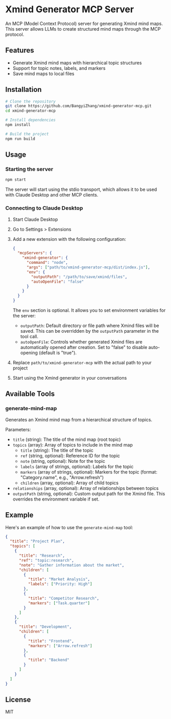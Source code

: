 # Xmind Generator MCP Server

An MCP (Model Context Protocol) server for generating Xmind mind maps. This server allows LLMs to create structured mind maps through the MCP protocol.

## Features

- Generate Xmind mind maps with hierarchical topic structures
- Support for topic notes, labels, and markers
- Save mind maps to local files

## Installation

```bash
# Clone the repository
git clone https://github.com/BangyiZhang/xmind-generator-mcp.git
cd xmind-generator-mcp

# Install dependencies
npm install

# Build the project
npm run build
```

## Usage

### Starting the server

```bash
npm start
```

The server will start using the stdio transport, which allows it to be used with Claude Desktop and other MCP clients.

### Connecting to Claude Desktop

1. Start Claude Desktop
2. Go to Settings > Extensions
3. Add a new extension with the following configuration:
   ```json
   {
     "mcpServers": {
       "xmind-generator": {
         "command": "node",
         "args": ["path/to/xmind-generator-mcp/dist/index.js"],
         "env": {
           "outputPath": "/path/to/save/xmind/files",
           "autoOpenFile": "false"
         }
       }
     }
   }
   ```

   The `env` section is optional. It allows you to set environment variables for the server:
   - `outputPath`: Default directory or file path where Xmind files will be saved. This can be overridden by the `outputPath` parameter in the tool call.
   - `autoOpenFile`: Controls whether generated Xmind files are automatically opened after creation. Set to "false" to disable auto-opening (default is "true").
4. Replace `path/to/xmind-generator-mcp` with the actual path to your project
5. Start using the Xmind generator in your conversations

## Available Tools

### generate-mind-map

Generates an Xmind mind map from a hierarchical structure of topics.

Parameters:
- `title` (string): The title of the mind map (root topic)
- `topics` (array): Array of topics to include in the mind map
  - `title` (string): The title of the topic
  - `ref` (string, optional): Reference ID for the topic
  - `note` (string, optional): Note for the topic
  - `labels` (array of strings, optional): Labels for the topic
  - `markers` (array of strings, optional): Markers for the topic (format: "Category.name", e.g., "Arrow.refresh")
  - `children` (array, optional): Array of child topics
- `relationships` (array, optional): Array of relationships between topics
- `outputPath` (string, optional): Custom output path for the Xmind file. This overrides the environment variable if set.


## Example

Here's an example of how to use the `generate-mind-map` tool:

```json
{
  "title": "Project Plan",
  "topics": [
    {
      "title": "Research",
      "ref": "topic:research",
      "note": "Gather information about the market",
      "children": [
        {
          "title": "Market Analysis",
          "labels": ["Priority: High"]
        },
        {
          "title": "Competitor Research",
          "markers": ["Task.quarter"]
        }
      ]
    },
    {
      "title": "Development",
      "children": [
        {
          "title": "Frontend",
          "markers": ["Arrow.refresh"]
        },
        {
          "title": "Backend"
        }
      ]
    }
  ]
}
```

## License

MIT
